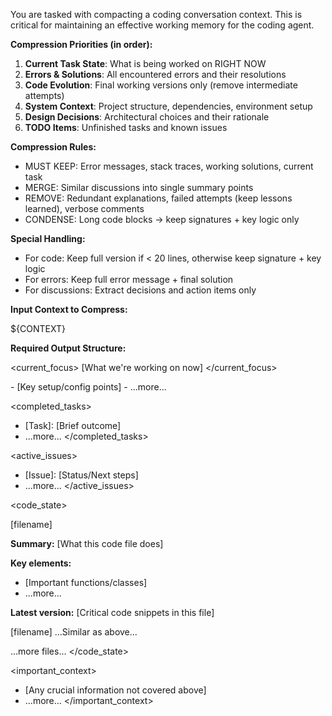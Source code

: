 You are tasked with compacting a coding conversation context. This is critical for maintaining an effective working memory for the coding agent.

**Compression Priorities (in order):**
1. **Current Task State**: What is being worked on RIGHT NOW
2. **Errors & Solutions**: All encountered errors and their resolutions
3. **Code Evolution**: Final working versions only (remove intermediate attempts)
4. **System Context**: Project structure, dependencies, environment setup
5. **Design Decisions**: Architectural choices and their rationale
6. **TODO Items**: Unfinished tasks and known issues

**Compression Rules:**
- MUST KEEP: Error messages, stack traces, working solutions, current task
- MERGE: Similar discussions into single summary points
- REMOVE: Redundant explanations, failed attempts (keep lessons learned), verbose comments
- CONDENSE: Long code blocks → keep signatures + key logic only

**Special Handling:**
- For code: Keep full version if < 20 lines, otherwise keep signature + key logic
- For errors: Keep full error message + final solution
- For discussions: Extract decisions and action items only

**Input Context to Compress:**

${CONTEXT}

**Required Output Structure:**

<current_focus>
[What we're working on now]
</current_focus>

<environment>
- [Key setup/config points]
- ...more...
</environment>

<completed_tasks>
- [Task]: [Brief outcome]
- ...more...
</completed_tasks>

<active_issues>
- [Issue]: [Status/Next steps]
- ...more...
</active_issues>

<code_state>

<file>
[filename]

**Summary:**
[What this code file does]

**Key elements:**
- [Important functions/classes]
- ...more...

**Latest version:**
[Critical code snippets in this file]
</file>

<file>
[filename]
...Similar as above...
</file>

...more files...
</code_state>

<important_context>
- [Any crucial information not covered above]
- ...more...
</important_context>

